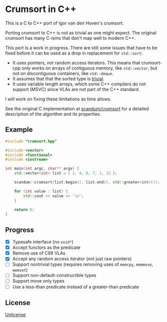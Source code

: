Crumsort in C++
===============

This is a C to C++ port of Igor van den Hoven's crumsort.

Porting crumsort to C++ is not as trivial as one might expect. The original crumsort has many C-isms that don't map well to modern C++.

This port is a work in progress. There are still some issues that have to be fixed before it can be used as a drop in replacement for `std::sort`:

- It uses pointers, not random access iterators. This means that crumsort-cpp only works on arrays of contiguous memory, like `std::vector`, but not on discontiguous containers, like `std::deque`.
- It assumes that that the sorted type is [trivial](https://en.cppreference.com/w/cpp/named_req/TrivialType).
- It uses variable length arrays, which some C++ compilers do not support (MSVC) since VLAs are not part of the C++ standard.

I will work on fixing these limitations as time allows.

See the original C implementation at [scandum/crumsort](https://github.com/scandum/crumsort) for a detailed description of the algorithm and its properties.

Example
-------

```cpp
#include "crumsort.hpp"

#include <vector>
#include <functional>
#include <iostream>

int main(int argc, char** argv) {
    std::vector<int> list = { 1, 4, 0, 7, 1, 12 };

    scandum::crumsort(list.begin(), list.end(), std::greater<int>());

    for (int value : list) {
        std::cout << value << '\n';
    }

    return 0;
}
```

Progress
--------

- [x] Typesafe interface (no `void*`)
- [x] Accept functors as the predicate
- [x] Remove use of C99 VLAs
- [x] Accept any random access iterator (not just raw pointers)
- [ ] Support nontrivial types (requires removing uses of `memcpy`, `memmove`, `memset`)
- [ ] Support non-default-constructible types
- [ ] Support move only types
- [ ] Use a less-than predicate instead of a greater-than predicate

License
-------

[Unlicense](https://unlicense.org/)
